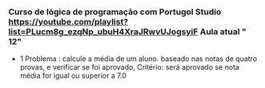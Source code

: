 ### Curso de lógica de programação com Portugol Studio  <https://youtube.com/playlist?list=PLucm8g_ezqNp_ubuH4XraJRwvUJogsyiF>  Aula atual  "  12"

- 1 Problema : calcule a média de um aluno. baseado nas notas de  quatro provas, e  verificar se foi aprovado, Critério: será aprovado  se nota média for igual ou superior a 7.0
